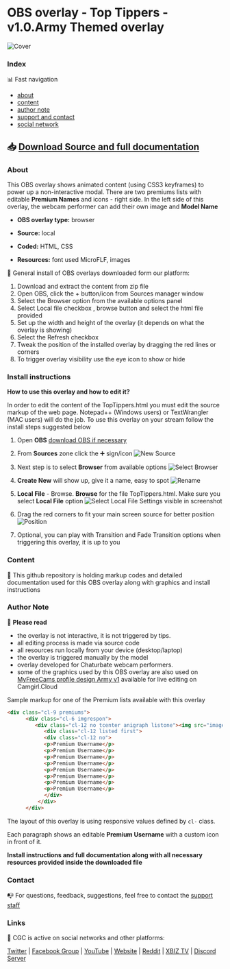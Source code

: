 # OBS overlay - Top Tippers - v1.0.Army Themed overlay

![Cover](https://raw.githubusercontent.com/cssmfc/obs/master/obs_overlays/obs_overlay_topTippers/how%20to%20use/assets/obs_cover_top_tippers.jpg)


### Index

:bar_chart: Fast navigation

* [about](README.md#about)
* [content](README.md#content)
* [author note](README.md#author-note)
* [support and contact](README.md#contact)
* [social network](README.md#links)

## :inbox_tray: [Download Source and full documentation](https://github.com/cssmfc/obs/releases/tag/v1.0.Army)

### About
This OBS overlay shows animated content (using CSS3 keyframes) to power up a non-interactive modal.
There are two premiums lists with editable **Premium Names** and icons - right side.
In the left side of this overlay, the webcam performer can add their own image and **Model Name** 

* **OBS overlay type:** browser

* **Source:** local

* **Coded:** HTML, CSS

* **Resources:** font used MicroFLF, images


:wrench: General install of OBS overlays downloaded form our platform:
1. Download and extract the content from zip file
2. Open OBS, click the + button/icon from Sources manager window
3. Select the Browser option from the available options panel
4. Select Local file checkbox , browse button and select the html file provided
5. Set up the width and height of the overlay (it depends on what the overlay is showing)
6. Select the Refresh checkbox
7. Tweak the position of the installed overlay by dragging the red lines or corners
8. To trigger overlay visibility use the eye icon to show or hide

### Install instructions
**How to use this overlay and how to edit it?**

In order to edit the content of the TopTippers.html you must edit the source markup of the web page. Notepad++ (Windows users) or TextWrangler (MAC users) will do the job.
To use this overlay on your stream follow the install steps suggested below

1. Open **OBS** [download OBS if necessary](https://obsproject.com/)
2. From **Sources** zone click the :heavy_plus_sign: sign/icon
![New Source](https://raw.githubusercontent.com/cssmfc/obs/master/obs_overlays/obs_overlay_topTippers/how%20to%20use/assets/obs-add-new-source.jpg)

3. Next step is to select **Browser** from available options 
![Select Browser](https://raw.githubusercontent.com/cssmfc/obs/master/obs_overlays/obs_overlay_topTippers/how%20to%20use/assets/obs-select-source.jpg)

4. **Create New** will show up, give it a name, easy to spot 
![Rename](https://raw.githubusercontent.com/cssmfc/obs/master/obs_overlays/obs_overlay_topTippers/how%20to%20use/assets/obs-rename-browser-source.jpg)

5. **Local File** - Browse. **Browse** for the file TopTippers.html. Make sure you select **Local File** option 
![Select Local File](https://raw.githubusercontent.com/cssmfc/obs/master/obs_overlays/obs_overlay_topTippers/how%20to%20use/assets/obs-local-file.jpg)
 Settings visible in screenshot
 

7. Drag the red corners to fit your main screen source for better position
![Position](https://raw.githubusercontent.com/cssmfc/obs/master/obs_overlays/obs_overlay_topTippers/how%20to%20use/assets/obs-position-overlay.jpg)

8. Optional, you can play with Transition and Fade Transition options when triggering this overlay, it is up to you


### Content

:open_file_folder: This github repository is holding markup codes and detailed documentation used for this OBS overlay along with graphics and install instructions


### Author Note

:memo: **Please read**
* the overlay is not interactive, it is not triggered by tips.
* all editing process is made via source code
* all resources run locally from your device (desktop/laptop)
* the overlay is triggered manually by the model
* overlay developed for Chaturbate webcam performers.
* some of the graphics used by this OBS overlay are also used on [MyFreeCams profile design Army v1](https://camgirl.cloud/template/myfreecams-design-army-v1/) available for live editing on Camgirl.Cloud

Sample markup for one of the Premium lists available with this overlay

```html
<div class="cl-9 premiums">
      <div class="cl-6 imgrespon">
         <div class="cl-12 no tcenter anigraph listone"><img src="images/rank_specialist.png"/></div>
            <div class="cl-12 listed first">
            <div class="cl-12 no">
            <p>Premium Username</p>
            <p>Premium Username</p>
            <p>Premium Username</p>
            <p>Premium Username</p>
            <p>Premium Username</p>
            <p>Premium Username</p>
            <p>Premium Username</p>
            <p>Premium Username</p>
            </div>
          </div>
      </div>
```
The layout of this overlay is using responsive values defined by `cl-` class.

Each paragraph shows an editable **Premium Username** with a custom icon in front of it.


**Install instructions and full documentation along with all necessary resources provided inside the downloaded file**


### Contact

:mailbox_with_no_mail: For questions, feedback, suggestions, feel free to contact the [support staff](https://camgirl.cloud/contact/) 

### Links 

:link: CGC is active on social networks and other platforms:

[Twitter](https://www.twitter.com/CamgirlCloud) | [Facebook Group](https://www.facebook.com/groups/studio.camgirl.cloud) | [YouTube](https://www.youtube.com/channel/UCbJQMNUNpK1Pt-uGyOq7iQw) | [Website](https://camgirl.cloud/) | [Reddit](https://www.reddit.com/r/CamgirlLiveEditor/) | [XBIZ TV](https://www.xbiz.tv/channel/1479112767/CamgirlCloud/) | [Discord Server](https://discord.gg/2XvqfsJ) 
